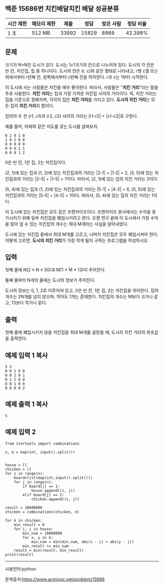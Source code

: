 ## 백준 15686번 치킨배달치킨 배달 성공분류

| 시간 제한 | 메모리 제한 | 제출    | 정답    | 맞은 사람 | 정답 비율   |
| ----- | ------ | ----- | ----- | ----- | ------- |
| 1 초   | 512 MB | 33992 | 15829 | 8989  | 42.399% |

## 문제

크기가 N×N인 도시가 있다. 도시는 1×1크기의 칸으로 나누어져 있다. 도시의 각 칸은 빈 칸, 치킨집, 집 중 하나이다. 도시의 칸은 (r, c)와 같은 형태로 나타내고, r행 c열 또는 위에서부터 r번째 칸, 왼쪽에서부터 c번째 칸을 의미한다. r과 c는 1부터 시작한다.

이 도시에 사는 사람들은 치킨을 매우 좋아한다. 따라서, 사람들은 "**치킨 거리**"라는 말을 주로 사용한다. **치킨 거리**는 집과 가장 가까운 치킨집 사이의 거리이다. 즉, 치킨 거리는 집을 기준으로 정해지며, 각각의 집은 **치킨 거리**를 가지고 있다. **도시의 치킨 거리**는 모든 집의 **치킨 거리**의 합이다.

임의의 두 칸 (r1, c1)과 (r2, c2) 사이의 거리는 |r1-r2| + |c1-c2|로 구한다.

예를 들어, 아래와 같은 지도를 갖는 도시를 살펴보자.

```
0 2 0 1 0
1 0 1 0 0
0 0 0 0 0
0 0 0 1 1
0 0 0 1 2

```

0은 빈 칸, 1은 집, 2는 치킨집이다.

(2, 1)에 있는 집과 (1, 2)에 있는 치킨집과의 거리는 |2-1| + |1-2| = 2, (5, 5)에 있는 치킨집과의 거리는 |2-5| + |1-5| = 7이다. 따라서, (2, 1)에 있는 집의 치킨 거리는 2이다.

(5, 4)에 있는 집과 (1, 2)에 있는 치킨집과의 거리는 |5-1| + |4-2| = 6, (5, 5)에 있는 치킨집과의 거리는 |5-5| + |4-5| = 1이다. 따라서, (5, 4)에 있는 집의 치킨 거리는 1이다.

이 도시에 있는 치킨집은 모두 같은 프랜차이즈이다. 프렌차이즈 본사에서는 수익을 증가시키기 위해 일부 치킨집을 폐업시키려고 한다. 오랜 연구 끝에 이 도시에서 가장 수익을 많이 낼 수 있는  치킨집의 개수는 최대 M개라는 사실을 알아내었다.

도시에 있는 치킨집 중에서 최대 M개를 고르고, 나머지 치킨집은 모두 폐업시켜야 한다. 어떻게 고르면, **도시의 치킨 거리**가 가장 작게 될지 구하는 프로그램을 작성하시오.

## 입력

첫째 줄에 N(2 ≤ N ≤ 50)과 M(1 ≤ M ≤ 13)이 주어진다.

둘째 줄부터 N개의 줄에는 도시의 정보가 주어진다.

도시의 정보는 0, 1, 2로 이루어져 있고, 0은 빈 칸, 1은 집, 2는 치킨집을 의미한다. 집의 개수는 2N개를 넘지 않으며, 적어도 1개는 존재한다. 치킨집의 개수는 M보다 크거나 같고, 13보다 작거나 같다.

## 출력

첫째 줄에 폐업시키지 않을 치킨집을 최대 M개를 골랐을 때, 도시의 치킨 거리의 최솟값을 출력한다.

## 예제 입력 1 복사

```
5 3
0 0 1 0 0
0 0 2 0 1
0 1 2 0 0
0 0 1 0 0
0 0 0 0 2

```

## 예제 출력 1 복사

```
5

```

## 예제 입력 2 

```
from itertools import combinations

n, m = map(int, input().split())


house = []
chicken = []
for i in range(n):
    board=list(map(int,input().split()))
    for j in range(n):
        if board[j] == 1:
            house.append((i, j))
        elif board[j] == 2:
            chicken.append((i, j))

result = 10000000
chicken = combinations(chicken, m)

for k in chicken:
    min_result = 0
    for i, j in house:
        min_num = 10000000
        for x, y in k:
            min_num = min(min_num, abs(x - i) + abs(y - j))
        min_result += min_num
    result = min(result, min_result)
print(result)
```

___

사용언어:python

문제출처:https://www.acmicpc.net/problem/15686